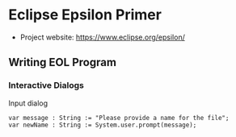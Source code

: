 # Eclipse Epsilon Primer

* Project website:  https://www.eclipse.org/epsilon/ 

## Writing EOL Program

### Interactive Dialogs 

Input dialog 
```
var message : String := "Please provide a name for the file";
var newName : String := System.user.prompt(message);
```
